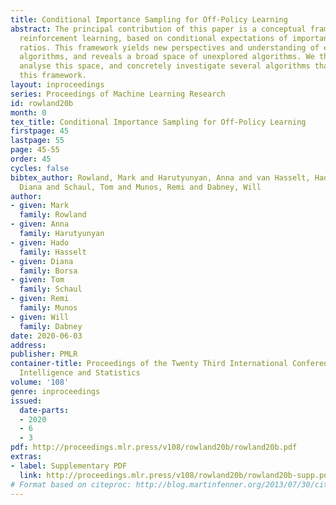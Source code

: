 ```yaml
---
title: Conditional Importance Sampling for Off-Policy Learning
abstract: The principal contribution of this paper is a conceptual framework for off-policy
  reinforcement learning, based on conditional expectations of importance sampling
  ratios. This framework yields new perspectives and understanding of existing off-policy
  algorithms, and reveals a broad space of unexplored algorithms. We theoretically
  analyse this space, and concretely investigate several algorithms that arise from
  this framework.
layout: inproceedings
series: Proceedings of Machine Learning Research
id: rowland20b
month: 0
tex_title: Conditional Importance Sampling for Off-Policy Learning
firstpage: 45
lastpage: 55
page: 45-55
order: 45
cycles: false
bibtex_author: Rowland, Mark and Harutyunyan, Anna and van Hasselt, Hado and Borsa,
  Diana and Schaul, Tom and Munos, Remi and Dabney, Will
author:
- given: Mark
  family: Rowland
- given: Anna
  family: Harutyunyan
- given: Hado
  family: Hasselt
- given: Diana
  family: Borsa
- given: Tom
  family: Schaul
- given: Remi
  family: Munos
- given: Will
  family: Dabney
date: 2020-06-03
address: 
publisher: PMLR
container-title: Proceedings of the Twenty Third International Conference on Artificial
  Intelligence and Statistics
volume: '108'
genre: inproceedings
issued:
  date-parts:
  - 2020
  - 6
  - 3
pdf: http://proceedings.mlr.press/v108/rowland20b/rowland20b.pdf
extras:
- label: Supplementary PDF
  link: http://proceedings.mlr.press/v108/rowland20b/rowland20b-supp.pdf
# Format based on citeproc: http://blog.martinfenner.org/2013/07/30/citeproc-yaml-for-bibliographies/
---
```

